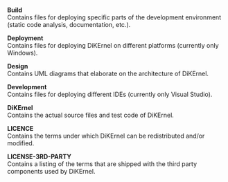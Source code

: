 <b>Build</b>
<br/> Contains files for deploying specific parts of the development environment (static code analysis, documentation, etc.).

<b>Deployment</b>
<br/> Contains files for deploying DiKErnel on different platforms (currently only Windows).

<b>Design</b>
<br/> Contains UML diagrams that elaborate on the architecture of DiKErnel.

<b>Development</b>
<br/> Contains files for deploying different IDEs (currently only Visual Studio).

<b>DiKErnel</b>
<br/> Contains the actual source files and test code of DiKErnel.

<b>LICENCE</b>
<br/> Contains the terms under which DiKErnel can be redistributed and/or modified.

<b>LICENSE-3RD-PARTY</b>
<br/> Contains a listing of the terms that are shipped with the third party components used by DiKErnel.